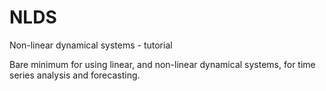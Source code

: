 # NLDS
Non-linear dynamical systems - tutorial

Bare minimum for using linear, and non-linear dynamical systems,
for time series analysis and forecasting.
